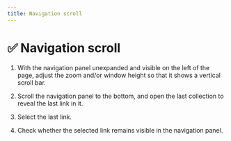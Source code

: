 ```yaml
---
title: Navigation scroll
---
```


# ✅ Navigation scroll

1.  With the navigation panel unexpanded and visible on the left of the page,
    adjust the zoom and/or window height so that it shows a vertical scroll bar.

1.  Scroll the navigation panel to the bottom, and open the last collection
    to reveal the last link in it.

1.  Select the last link.

1.  Check whether the selected link remains visible in the navigation panel.
